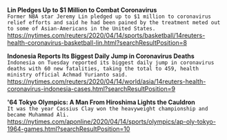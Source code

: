 **Lin Pledges Up to $1 Million to Combat Coronavirus**\
`Former NBA star Jeremy Lin pledged up to $1 million to coronavirus relief efforts and said he had been pained by the treatment meted out to some of Asian-Americans in the United States.`\
https://nytimes.com/reuters/2020/04/14/sports/basketball/14reuters-health-coronavirus-basketball-lin.html?searchResultPosition=8

**Indonesia Reports Its Biggest Daily Jump in Coronavirus Deaths**\
`Indonesia on Tuesday reported its biggest daily jump in coronavirus deaths with 60 new fatalities, taking the total to 459, health ministry official Achmad Yurianto said.`\
https://nytimes.com/reuters/2020/04/14/world/asia/14reuters-health-coronavirus-indonesia-cases.html?searchResultPosition=9

**'64 Tokyo Olympics: A Man From Hiroshima Lights the Cauldron**\
`It was the year Cassius Clay won the heavyweight championship and became Muhammad Ali.`\
https://nytimes.com/aponline/2020/04/14/sports/olympics/ap-oly-tokyo-1964-games.html?searchResultPosition=10

